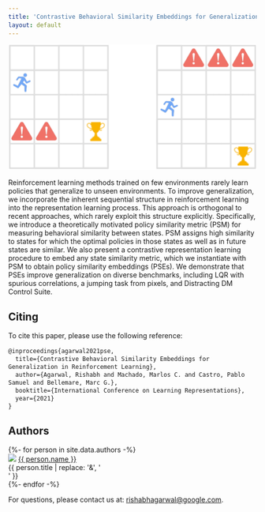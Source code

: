 ```yaml
---
title: 'Contrastive Behavioral Similarity Embeddings for Generalization in Reinforcement Learning'
layout: default
---
```


<style>thead { display: none; }</style>

<p class="cover" align="center"> <img src="assets/pse.gif" /> </p>

Reinforcement learning methods trained on few environments rarely learn policies that generalize to unseen environments. To improve generalization, we incorporate the inherent sequential structure in reinforcement learning into the representation learning process. This approach is orthogonal to recent approaches, which rarely exploit this structure explicitly. Specifically, we introduce a theoretically motivated policy similarity metric (PSM) for measuring behavioral similarity between states. PSM assigns high similarity to states for which the optimal policies in those states as well as in future states are similar. We also present a contrastive representation learning procedure to embed any state similarity metric, which we instantiate with PSM to obtain policy similarity embeddings (PSEs). We demonstrate that PSEs improve generalization on diverse benchmarks, including LQR with spurious correlations, a jumping task from pixels, and Distracting DM Control Suite.


Citing
------
To cite this paper, please use the following reference:

    @inproceedings{agarwal2021pse,
      title={Contrastive Behavioral Similarity Embeddings for Generalization in Reinforcement Learning},
      author={Agarwal, Rishabh and Machado, Marlos C. and Castro, Pablo Samuel and Bellemare, Marc G.},
      booktitle={International Conference on Learning Representations},
      year={2021}
    }


## Authors

<div style="text-align: left;">
{%- for person in site.data.authors -%}
<div class="person">
  <img src="{{ person.image }}" />
  <a href="{{ person.url | relative_url }}">{{ person.name }}</a><br>
  <span>{{ person.title | replace: '&', '<br>' }}</span>
  <!--span>({{ person.topics }})</span-->
</div>
{%- endfor -%}
</div>


<p style="text-align: left">
For questions, please contact us at:
<a href="mailto:rishabhagarwal@google.com">rishabhagarwal@google.com</a>.
</p>
